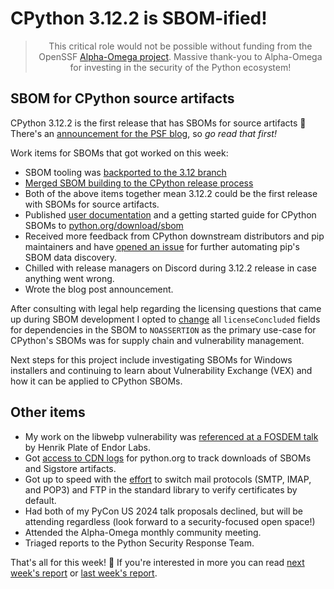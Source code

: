 # CPython 3.12.2 is SBOM-ified!

<blockquote>
  <center>This critical role would not be possible without funding from the OpenSSF <a href="https://alpha-omega.dev">Alpha-Omega project</a>. Massive thank-you to Alpha-Omega for investing in the security of the Python ecosystem!</center>
</blockquote>

## SBOM for CPython source artifacts

CPython 3.12.2 is the first release that has SBOMs for source artifacts 🥳
There's an [announcement for the PSF blog](https://pyfound.blogspot.com/2024/02/software-bill-of-materials-now-available-for-cpython.html), so *go read that first!*

Work items for SBOMs that got worked on this week:

* SBOM tooling was [backported to the 3.12 branch](https://github.com/python/cpython/pull/114730)
* [Merged SBOM building to the CPython release process](https://github.com/python/release-tools/pull/82)
* Both of the above items together mean 3.12.2 could be the first release with SBOMs for source artifacts.
* Published [user documentation](https://www.python.org/download/sbom/) and a getting started guide for CPython SBOMs to [python.org/download/sbom](https://www.python.org/download/sbom/)
* Received more feedback from CPython downstream distributors and pip maintainers and have
  [opened an issue](https://github.com/python/release-tools/issues/91) for further automating pip's SBOM data discovery.
* Chilled with release managers on Discord during 3.12.2 release in case anything went wrong.
* Wrote the blog post announcement.

After consulting with legal help regarding the licensing questions that came up during
SBOM development I opted to [change](https://github.com/python/cpython/pull/115038) all `licenseConcluded` fields for dependencies in the SBOM to `NOASSERTION`
as the primary use-case for CPython's SBOMs was for supply chain and vulnerability management.

Next steps for this project include investigating SBOMs for Windows installers and continuing to learn
about Vulnerability Exchange (VEX) and how it can be applied to CPython SBOMs.

## Other items

* My work on the libwebp vulnerability was [referenced at a FOSDEM talk](https://fosdem.org/2024/schedule/event/fosdem-2024-3230-getting-lulled-into-a-false-sense-of-security-by-sbom-and-vex/) by Henrik Plate of Endor Labs.
* Got [access to CDN logs](https://github.com/python/psf-salt/pull/348) for python.org to track downloads of SBOMs and Sigstore artifacts.
* Got up to speed with the [effort](https://github.com/python/cpython/issues/91826) to switch mail protocols (SMTP, IMAP, and POP3) and FTP in the standard library to verify certificates by default.
* Had both of my PyCon US 2024 talk proposals declined, but will be attending regardless (look forward to a security-focused open space!)
* Attended the Alpha-Omega monthly community meeting.
* Triaged reports to the Python Security Response Team.

That's all for this week! 👋 If you're interested in more you can read [next week's report](https://sethmlarson.dev/security-developer-in-residence-weekly-report-29) or [last week's report](https://sethmlarson.dev/security-developer-in-residence-weekly-report-27).
